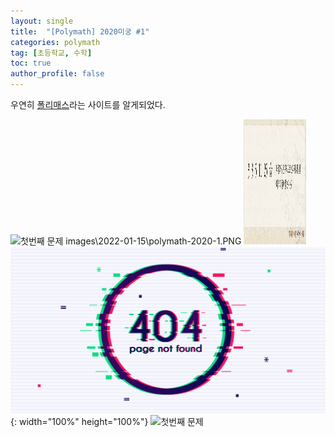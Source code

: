 ```yaml
---
layout: single
title:  "[Polymath] 2020미궁 #1"
categories: polymath
tag: [초등학교, 수학]
toc: true
author_profile: false
---
```



우연히 [폴리매스](http://www.polymath.co.kr/labyrinth)라는 사이트를 알게되었다.    

![첫번째 문제]("./images/2022-01-15/polymath-2020-1.PNG")
images\2022-01-15\polymath-2020-1.PNG
<img src="images\2022-01-15\polymath-2020-1.PNG" alt="My Image" width="100" height="200">
![132](../images/2022-01-08/404.jpg){: width="100%" height="100%"}
![첫번째 문제](https://static01.nyt.com/images/2021/09/14/science/07CAT-STRIPES/07CAT-STRIPES-mediumSquareAt3X-v2.jpg)